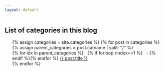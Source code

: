 ```yaml
---
layout: default
---
```

<h2>List of categories in this blog</h2>
<ul style="list-style-type: none; margin-left: 0">
{% assign categories = site.categories %}
{% for post in categories %}
    {% assign parent_categories = post.catname | split: "/" %}
    <li> {% for idx in parent_categories %} &nbsp; {% if forloop.rindex==1 %} &nbsp; - {% endif %}{% endfor %}
    <a class="category-name" href="{{ post.url }}">{{ post.title }}</a>
    </li>
{% endfor %}
</ul>